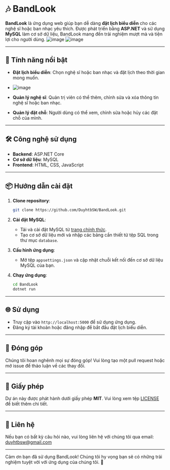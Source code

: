 # 🎶 BandLook

**BandLook** là ứng dụng web giúp bạn dễ dàng **đặt lịch biểu diễn** cho các nghệ sĩ hoặc ban nhạc yêu thích. Được phát triển bằng **ASP.NET** và sử dụng **MySQL** làm cơ sở dữ liệu, BandLook mang đến trải nghiệm mượt mà và tiện lợi cho người dùng.
![image](https://github.com/user-attachments/assets/bf076993-be83-45c6-96ba-28f69a9ddd20)
![image](https://github.com/user-attachments/assets/32f49609-824c-4210-b97c-597e43aa8825)

---

## 🚀 Tính năng nổi bật

- **Đặt lịch biểu diễn**: Chọn nghệ sĩ hoặc ban nhạc và đặt lịch theo thời gian mong muốn.
- ![image](https://github.com/user-attachments/assets/f15387c4-31d2-4c23-a30f-d6668b284b61)

- **Quản lý nghệ sĩ**: Quản trị viên có thể thêm, chỉnh sửa và xóa thông tin nghệ sĩ hoặc ban nhạc.
- **Quản lý đặt chỗ**: Người dùng có thể xem, chỉnh sửa hoặc hủy các đặt chỗ của mình.


---

## 🛠 Công nghệ sử dụng

- **Backend**: ASP.NET Core
- **Cơ sở dữ liệu**: MySQL
- **Frontend**: HTML, CSS, JavaScript

---

## 📦 Hướng dẫn cài đặt

1. **Clone repository**:
   ```bash
   git clone https://github.com/DuyhtbSW/BandLook.git
   ```

2. **Cài đặt MySQL**:
   - Tải và cài đặt MySQL từ [trang chính thức](https://www.mysql.com/).
   - Tạo cơ sở dữ liệu mới và nhập các bảng cần thiết từ tệp SQL trong thư mục `database`.

3. **Cấu hình ứng dụng**:
   - Mở tệp `appsettings.json` và cập nhật chuỗi kết nối đến cơ sở dữ liệu MySQL của bạn.

4. **Chạy ứng dụng**:
   ```bash
   cd BandLook
   dotnet run
   ```

---

## 🌐 Sử dụng

- Truy cập vào `http://localhost:5000` để sử dụng ứng dụng.
- Đăng ký tài khoản hoặc đăng nhập để bắt đầu đặt lịch biểu diễn.

---

## 🤝 Đóng góp

Chúng tôi hoan nghênh mọi sự đóng góp! Vui lòng tạo một pull request hoặc mở issue để thảo luận về các thay đổi.

---

## 📄 Giấy phép

Dự án này được phát hành dưới giấy phép **MIT**. Vui lòng xem tệp [LICENSE](LICENSE) để biết thêm chi tiết.

---

## 📧 Liên hệ

Nếu bạn có bất kỳ câu hỏi nào, vui lòng liên hệ với chúng tôi qua email: duyhtbsw@gmail.com

---

Cảm ơn bạn đã sử dụng BandLook! Chúng tôi hy vọng bạn sẽ có những trải nghiệm tuyệt vời với ứng dụng của chúng tôi. 🎉
